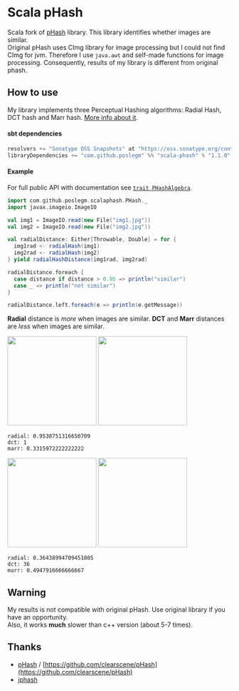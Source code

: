 # Scala pHash

Scala fork of [pHash](http://phash.org) library. This library identifies whether images are similar.  
Original pHash uses CImg library for image processing but I could not find CImg for jvm. Therefore I use ```java.awt``` and self-made functions for image processing. Consequently, results of my library is different from original phash.
## How to use
My library implements three Perceptual Hashing algorithms: Radial Hash, DCT hash and Marr hash. [More info about it](http://www.phash.org/docs/pubs/thesis_zauner.pdf).

#### sbt dependencies

```scala 
resolvers += "Sonatype OSS Snapshots" at "https://oss.sonatype.org/content/repositories/snapshots"
libraryDependencies += "com.github.poslegm" %% "scala-phash" % "1.1.0"
```

#### Example

For full public API with documentation see [`trait PHashAlgebra`](https://github.com/poslegm/scala-phash/blob/master/src/main/scala/com/github/poslegm/scalaphash/PHashAlgebra.scala).

```scala
import com.github.poslegm.scalaphash.PHash._
import javax.imageio.ImageIO

val img1 = ImageIO.read(new File("img1.jpg"))
val img2 = ImageIO.read(new File("img2.jpg"))

val radialDistance: Either[Throwable, Double] = for {
  img1rad <- radialHash(img1)
  img2rad <- radialHash(img2)
} yield radialHashDistance(img1rad, img2rad)

radialDistance.foreach {
  case distance if distance > 0.95 => println("similar")
  case _ => println("not similar")
}

radialDistance.left.foreach(e => println(e.getMessage))
```

**Radial** distance is _more_ when images are similar.
**DCT** and **Marr** distances are _less_ when images are similar.

<img width='200px' src='https://github.com/poslegm/scala-phash/blob/master/src/test/resources/example2.jpg'>
<img width='200px' src='https://github.com/poslegm/scala-phash/blob/master/src/test/resources/example4.jpg'>

```
radial: 0.9538751316650709
dct: 1
marr: 0.3315972222222222
```

<img width='200px' src='https://github.com/poslegm/scala-phash/blob/master/src/test/resources/1.jpg'>
<img width='200px' src='https://github.com/poslegm/scala-phash/blob/master/src/test/resources/2.jpg'>

```
radial: 0.36438994709451805
dct: 36
marr: 0.4947916666666667
```

## Warning
My results is not compatible with original pHash. Use original library if you have an opportunity.  
Also, it works **much** slower than c++ version (about 5-7 times).
## Thanks
* [pHash](http://phash.org) / [https://github.com/clearscene/pHash](https://github.com/clearscene/pHash) 
* [jphash](https://github.com/pragone/jphash)
